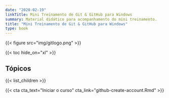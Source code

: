 ```yaml
---
date: "2020-02-19"
linkTitle: Mini Treinamento de Git & GitHub para Windows
summary: Material didático para acompanhamento do mini treinamento.
title: "Mini Treinamento de Git & GitHub para Windows"
type: book
---
```


{{< figure src="img/gitlogo.png" >}}

{{< toc hide_on="xl" >}}

## Tópicos

{{< list_children >}}


{{< cta cta_text="Iniciar o curso" cta_link="github-create-account.Rmd" >}}
